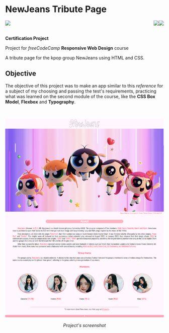 # NewJeans Tribute Page
<img align="left" src="https://img.shields.io/badge/freecodecamp-27273D?style=for-the-badge&logo=freecodecamp&logoColor=white"><img align="right" src="https://img.shields.io/badge/CSS3-1572B6?style=for-the-badge&logo=css3&logoColor=white"><img align="right" src="https://img.shields.io/badge/HTML5-E34F26?style=for-the-badge&logo=html5&logoColor=white"> 

<br>
<br>

**Certification Project**  

Project for *freeCodeCamp* **Responsive Web Design** course  

A tribute page for the kpop group NewJeans using HTML and CSS.

## Objective
The objective of this project was to make an app similar to this *<a src="https://tribute-page.freecodecamp.rocks">reference</a>* for a subject of my choosing and passing the test's requirements, practicing what was learned on the second module of the course, like the **CSS Box Model**, **Flexbox** and **Typography**.

<br>

![Project's screenshot](images/screenshot.png)
*<p align="center">Project's screenshot</p>*  